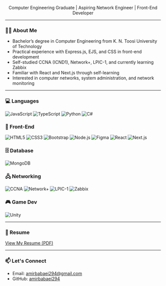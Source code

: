 <p align="center">
  Computer Engineering Graduate | Aspiring Network Engineer | Front-End Developer
</p>

---

### 👨‍💻 About Me
* Bachelor’s degree in Computer Engineering from K. N. Toosi University of Technology
* Practical experience with Express.js, EJS, and CSS in front-end development
* Self-studied CCNA (ICND1), Network+, LPIC-1, and currently learning Zabbix
* Familiar with React and Next.js through self-learning
* Interested in computer networks, system administration, and network monitoring

---

### 💻 Languages
<p>
  <img src="https://img.shields.io/badge/JavaScript-F7DF1E?style=for-the-badge&logo=javascript&logoColor=000" alt="JavaScript" />
  <img src="https://img.shields.io/badge/TypeScript-3178C6?style=for-the-badge&logo=typescript&logoColor=fff" alt="TypeScript" />
  <img src="https://img.shields.io/badge/Python-3673A5?style=for-the-badge&logo=python&logoColor=fff" alt="Python" />
  <img src="https://img.shields.io/badge/C%23-239120?style=for-the-badge&logo=c-sharp&logoColor=fff" alt="C#" />
</p>

### 🎨 Front-End
<p>
  <img src="https://img.shields.io/badge/HTML5-E34F26?style=for-the-badge&logo=html5&logoColor=fff" alt="HTML5" />
  <img src="https://img.shields.io/badge/CSS3-1572B6?style=for-the-badge&logo=css3&logoColor=fff" alt="CSS3" />
  <img src="https://img.shields.io/badge/Bootstrap-7952B3?style=for-the-badge&logo=bootstrap&logoColor=fff" alt="Bootstrap" />
  <img src="https://img.shields.io/badge/Node.js-339933?style=for-the-badge&logo=node.js&logoColor=fff" alt="Node.js" />
  <img src="https://img.shields.io/badge/Figma-F24E1E?style=for-the-badge&logo=figma&logoColor=fff" alt="Figma" />
  <img src="https://img.shields.io/badge/React-61DAFB?style=for-the-badge&logo=react&logoColor=000" alt="React" />
  <img src="https://img.shields.io/badge/Next.js-000?style=for-the-badge&logo=nextdotjs&logoColor=fff" alt="Next.js" />
</p>

### 🗄 Database
<p>
  <img src="https://img.shields.io/badge/MongoDB-4EA94B?style=for-the-badge&logo=mongodb&logoColor=fff" alt="MongoDB" />
</p>

### 🖧 Networking
<p>
  <img src="https://img.shields.io/badge/CCNA-1F73B7?style=for-the-badge&logo=cisco&logoColor=fff" alt="CCNA" />
  <img src="https://img.shields.io/badge/Network%2B-FF6A00?style=for-the-badge&logo=compTIA&logoColor=fff" alt="Network+" />
  <img src="https://img.shields.io/badge/LPIC-1-009933?style=for-the-badge&logo=linux&logoColor=fff" alt="LPIC-1" />
  <img src="https://img.shields.io/badge/Zabbix-0C66A1?style=for-the-badge&logo=zabbix&logoColor=fff" alt="Zabbix" />
</p>

### 🎮 Game Dev
<p>
  <img src="https://img.shields.io/badge/Unity-000000?style=for-the-badge&logo=unity&logoColor=fff" alt="Unity" />
</p>

---

### 📄 Resume

[View My Resume (PDF)](https://raw.githubusercontent.com/amirbabaei294/amirbabaei294/main/AmirBabaei_CV.pdf)

---

### 📫 Let's Connect

- Email: [amirbabaei294@gmail.com](mailto:amirbabaei294@gmail.com)
- GitHub: [amirbabaei294](https://github.com/amirbabaei294)
